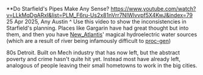 **Do Starfield's Pipes Make Any Sense?
https://www.youtube.com/watch?v=LLkMqDgARxI&list=PLM_F6ru-Us2x81nVrr7NIWlvvpf5X4KwJ&index=79
25 Apr 2025, Any Austin
^ Use this video to show the inconsistencies in Starfield's planning. Places like Gargarin have had great thought but into them, and then you have [New_Atlantis](New_Atlantis.md)' magical hydroelectric water sources (which are a result of river being infamously difficult to [proc-gen](Procedural_Generation.md))

80s Detroit. Built on Mech industry that has now left, but the abstract poverty and crime hasn't quite hit yet. Instead most have already left, analogous of people leaving their small hometowns to work in the big cities.
